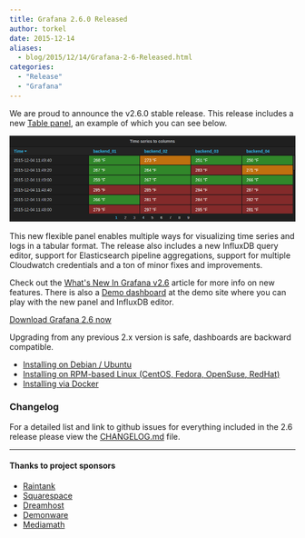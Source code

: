 ```yaml
---
title: Grafana 2.6.0 Released
author: torkel
date: 2015-12-14
aliases:
  - blog/2015/12/14/Grafana-2-6-Released.html
categories:
  - "Release"
  - "Grafana"
---
```


We are proud to announce the v2.6.0 stable release. This release includes a new [Table panel](http://docs.grafana.org/reference/table_panel),
an example of which you can see below.

<img src="/assets/img/features/table-panel.png">

This new flexible panel enables multiple ways for visualizing time series and logs in a tabular format. The release also includes a new InfluxDB query editor,
support for Elasticsearch pipeline aggregations, support for multiple Cloudwatch credentials and a ton of minor
fixes and improvements.

Check out the [What's New In Grafana v2.6](http://docs.grafana.org/guides/whats-new-in-v2-6) article
for more info on new features. There is also a [Demo dashboard](http://play.grafana.org/dashboard/db/new-features-in-v2-6)
at the demo site where you can play with the new panel and InfluxDB editor.

<div class="text-center">
  <a class="button secondary radius" href="https://grafana.com/get">Download Grafana 2.6 now</a>
</div>

Upgrading from any previous 2.x version is safe, dashboards are backward compatible.

- [Installing on Debian / Ubuntu](http://docs.grafana.org/installation/debian/)
- [Installing on RPM-based Linux (CentOS, Fedora, OpenSuse, RedHat)](http://docs.grafana.org/installation/rpm/)
- [Installing via Docker](http://docs.grafana.org/installation/docker/)


### Changelog
For a detailed list and link to github issues for everything included in the 2.6 release please
view the [CHANGELOG.md](https://github.com/grafana/grafana/blob/master/CHANGELOG.md) file.

- - -

#### Thanks to project sponsors
* [Raintank](http://raintank.io)
* [Squarespace](http://www.squarespace.com)
* [Dreamhost](http://www.dreamhost.com)
* [Demonware](http://www.demonware.net)
* [Mediamath](https://developer.mediamath.com/OpenSource)

